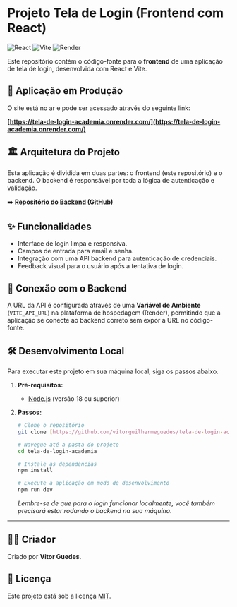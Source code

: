 # Projeto Tela de Login (Frontend com React)

![React](https://img.shields.io/badge/react-%2320232a.svg?style=for-the-badge&logo=react&logoColor=%2361DAFB)
![Vite](https://img.shields.io/badge/vite-%23646CFF.svg?style=for-the-badge&logo=vite&logoColor=white)
![Render](https://img.shields.io/badge/Render-%46E3B7.svg?style=for-the-badge&logo=render&logoColor=white)

Este repositório contém o código-fonte para o **frontend** de uma aplicação de tela de login, desenvolvida com React e Vite.

## 🚀 Aplicação em Produção

O site está no ar e pode ser acessado através do seguinte link:

**[https://tela-de-login-academia.onrender.com/](https://tela-de-login-academia.onrender.com/)**

## 🏛️ Arquitetura do Projeto

Esta aplicação é dividida em duas partes: o frontend (este repositório) e o backend. O backend é responsável por toda a lógica de autenticação e validação.

➡️ **[Repositório do Backend (GitHub)](https://github.com/vitorguilhermeguedes/tela-de-login-academia-backend)**

## ✨ Funcionalidades

-   Interface de login limpa e responsiva.
-   Campos de entrada para email e senha.
-   Integração com uma API backend para autenticação de credenciais.
-   Feedback visual para o usuário após a tentativa de login.

## 🔌 Conexão com o Backend

A URL da API é configurada através de uma **Variável de Ambiente** (`VITE_API_URL`) na plataforma de hospedagem (Render), permitindo que a aplicação se conecte ao backend correto sem expor a URL no código-fonte.

## 🛠️ Desenvolvimento Local

Para executar este projeto em sua máquina local, siga os passos abaixo.

1.  **Pré-requisitos:**
    * [Node.js](https://nodejs.org/) (versão 18 ou superior)

2.  **Passos:**
    ```bash
    # Clone o repositório
    git clone [https://github.com/vitorguilhermeguedes/tela-de-login-academia.git](https://github.com/vitorguilhermeguedes/tela-de-login-academia.git)

    # Navegue até a pasta do projeto
    cd tela-de-login-academia

    # Instale as dependências
    npm install

    # Execute a aplicação em modo de desenvolvimento
    npm run dev
    ```
    *Lembre-se de que para o login funcionar localmente, você também precisará estar rodando o backend na sua máquina.*

---

## 👨‍💻 Criador

Criado por **Vitor Guedes**.

## 📄 Licença

Este projeto está sob a licença [MIT](LICENSE).
